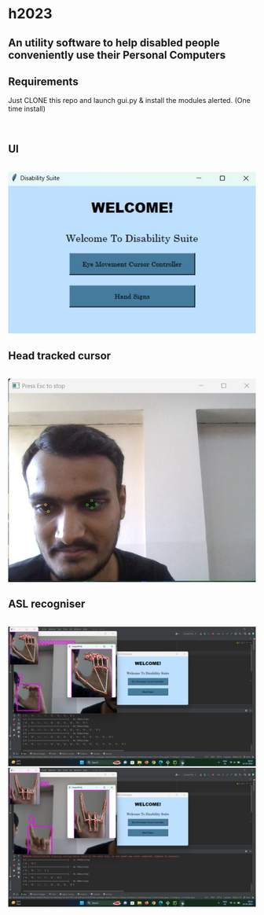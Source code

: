 # h2023
<h2>An utility software to help disabled people conveniently use their Personal Computers</h2>
<h2>Requirements</h2>
<p>Just CLONE this repo and launch gui.py & install the modules alerted. (One time install)</p>
<br>
<h2>UI</h2>
<br>
<img src="UI.jpg" alt="Minimalistic UI"/>
<br>
<h2>Head tracked cursor</h2>
<br>
<img src="CT.jpg" alt="Moving cursor using head movement"/>
<br>
<h2>ASL recogniser</h2>
<br>
<img src="ASL1.jpg" alt="ASL getting recognised using AI"/>
<img src="ASL2.jpg" alt="ASL getting recognised using AI"/>
